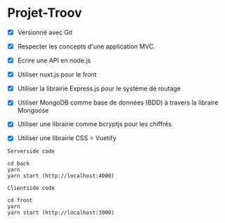 # Projet-Troov

- [x] Versionné avec Git 
- [x] Respecter les concepts d'une application MVC. 
- [x] Ecrire une API en node.js
- [x] Utiliser nuxt.js pour le front
- [x] Utiliser la librairie Express.js pour le système de routage
- [x] Utiliser MongoDB comme base de données (BDD) à travers la libraire Mongoose
- [x] Utiliser une librairie comme bcryptjs pour les chiffrés 
- [x] Utiliser une librairie CSS = Vuetify
 

`Serverside code`

```
cd back
yarn 
yarn start (http://localhost:4000)
```
`Clientside code`
```
cd front
yarn 
yarn start (http://localhost:3000)
```